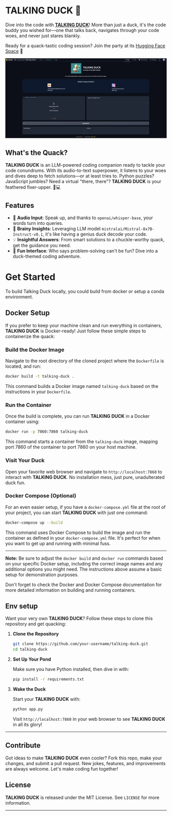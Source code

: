 # TALKING DUCK 🦆

Dive into the code with [**TALKING DUCK**](https://huggingface.co/spaces/sinatayebati/Talking-Duck)! More than just a duck, it's the code buddy you wished for—one that talks back, navigates through your code woes, and never just stares blankly. 

Ready for a quack-tastic coding session? Join the party at its [Hugging Face Space](https://huggingface.co/spaces/sinatayebati/Talking-Duck) 🎉


<p align="center">
    <img src="assets/demo.png"
    width = 700px
    >
</p>

## What's the Quack?

**TALKING DUCK** is an LLM-powered coding companion ready to tackle your code conundrums. With its audio-to-text superpower, it listens to your woes and dives deep to fetch solutions—or at least tries to. Python puzzles? JavaScript jumbles? Need a virtual "there, there"? **TALKING DUCK** is your feathered fixer-upper. 🦆💻


## Features

- 🎤 **Audio Input**: Speak up, and thanks to `openai/whisper-base`, your words turn into queries.
- 🤔 **Brainy Insights**: Leveraging LLM model `mistralai/Mistral-8x7B-Instruct-v0.1`, it's like having a genius duck decode your code.
- 💡 **Insightful Answers**: From smart solutions to a chuckle-worthy quack, get the guidance you need.
- 🦆 **Fun Interface**: Who says problem-solving can't be fun? Dive into a duck-themed coding adventure.




# Get Started
To build Talking Duck locally, you could build from docker or setup a conda environment.


## Docker Setup

If you prefer to keep your machine clean and run everything in containers, **TALKING DUCK** is Docker-ready! Just follow these simple steps to containerize the quack:

### Build the Docker Image

Navigate to the root directory of the cloned project where the `Dockerfile` is located, and run:

```bash
docker build -t talking-duck .
```

This command builds a Docker image named `talking-duck` based on the instructions in your `Dockerfile`.

### Run the Container

Once the build is complete, you can run **TALKING DUCK** in a Docker container using:

```bash
docker run -p 7860:7860 talking-duck
```

This command starts a container from the `talking-duck` image, mapping port 7860 of the container to port 7860 on your host machine. 

### Visit Your Duck

Open your favorite web browser and navigate to `http://localhost:7860` to interact with **TALKING DUCK**. No installation mess, just pure, unadulterated duck fun.

### Docker Compose (Optional)

For an even easier setup, if you have a `docker-compose.yml` file at the root of your project, you can start **TALKING DUCK** with just one command:

```bash
docker-compose up --build
```

This command uses Docker Compose to build the image and run the container as defined in your `docker-compose.yml` file. It's perfect for when you want to get up and running with minimal fuss.

---

**Note:** Be sure to adjust the `docker build` and `docker run` commands based on your specific Docker setup, including the correct image names and any additional options you might need. The instructions above assume a basic setup for demonstration purposes.

Don't forget to check the Docker and Docker Compose documentation for more detailed information on building and running containers.

## Env setup

Want your very own **TALKING DUCK**? Follow these steps to clone this repository and get quacking:


1. **Clone the Repository**

    ```bash
    git clone https://github.com/your-username/talking-duck.git
    cd talking-duck
    ```

2. **Set Up Your Pond**

    Make sure you have Python installed, then dive in with:

    ```bash
    pip install -r requirements.txt
    ```

3. **Wake the Duck**

    Start your **TALKING DUCK** with:

    ```bash
    python app.py
    ```

    Visit `http://localhost:7860` in your web browser to see **TALKING DUCK** in all its glory!

---


## Contribute

Got ideas to make **TALKING DUCK** even cooler? Fork this repo, make your changes, and submit a pull request. New jokes, features, and improvements are always welcome. Let's make coding fun together!

## License

**TALKING DUCK** is released under the MIT License. See `LICENSE` for more information.

---